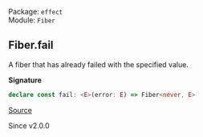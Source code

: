 Package: `effect`<br />
Module: `Fiber`<br />

## Fiber.fail

A fiber that has already failed with the specified value.

**Signature**

```ts
declare const fail: <E>(error: E) => Fiber<never, E>
```

[Source](https://github.com/Effect-TS/effect/tree/main/packages/effect/src/Fiber.ts#L408)

Since v2.0.0